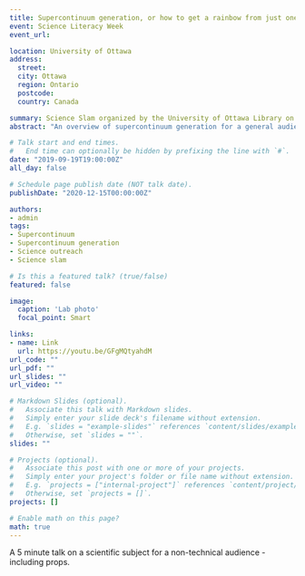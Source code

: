 ```yaml
---
title: Supercontinuum generation, or how to get a rainbow from just one colour
event: Science Literacy Week
event_url:

location: University of Ottawa
address:
  street: 
  city: Ottawa
  region: Ontario
  postcode: 
  country: Canada

summary: Science Slam organized by the University of Ottawa Library on behalf of Science Literacy Week 
abstract: "An overview of supercontinuum generation for a general audience including a variety of semi-accurate analogies the physics approximation that almost everything is a spring."

# Talk start and end times.
#   End time can optionally be hidden by prefixing the line with `#`.
date: "2019-09-19T19:00:00Z"
all_day: false

# Schedule page publish date (NOT talk date).
publishDate: "2020-12-15T00:00:00Z"

authors:
- admin 
tags: 
- Supercontinuum 
- Supercontinuum generation
- Science outreach
- Science slam

# Is this a featured talk? (true/false)
featured: false

image:
  caption: 'Lab photo'
  focal_point: Smart

links:
- name: Link
  url: https://youtu.be/GFgMQtyahdM
url_code: ""
url_pdf: ""
url_slides: ""
url_video: ""

# Markdown Slides (optional).
#   Associate this talk with Markdown slides.
#   Simply enter your slide deck's filename without extension.
#   E.g. `slides = "example-slides"` references `content/slides/example-slides.md`.
#   Otherwise, set `slides = ""`.
slides: "" 

# Projects (optional).
#   Associate this post with one or more of your projects.
#   Simply enter your project's folder or file name without extension.
#   E.g. `projects = ["internal-project"]` references `content/project/deep-learning/index.md`.
#   Otherwise, set `projects = []`.
projects: []

# Enable math on this page?
math: true
---
```


A 5 minute talk on a scientific subject for a non-technical audience - including props. 
